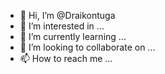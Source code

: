 - 👋 Hi, I’m @Draikontuga
- 👀 I’m interested in ...
- 🌱 I’m currently learning ...
- 💞️ I’m looking to collaborate on ...
- 📫 How to reach me ...

<!---
Draikontuga/Draikontuga is a ✨ special ✨ repository because its `README.md` (this file) appears on your GitHub profile.
You can click the Preview link to take a look at your changes.
--->

